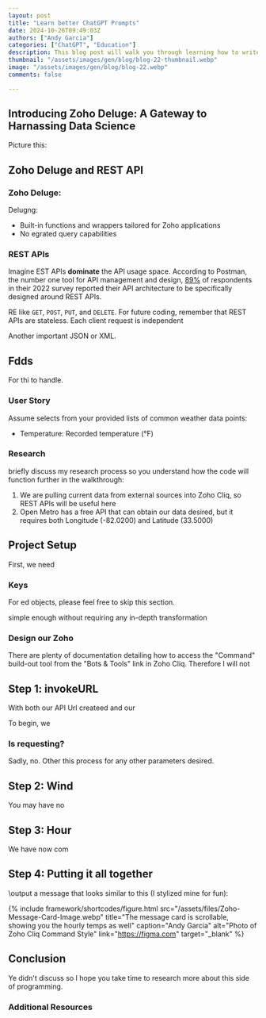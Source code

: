 ```yaml
---
layout: post
title: "Learn better ChatGPT Prompts"
date: 2024-10-26T09:49:03Z
authors: ["Andy Garcia"]
categories: ["ChatGPT", "Education"]
description: This blog post will walk you through learning how to write better GPT responses to obtain more refined responses.
thumbnail: "/assets/images/gen/blog/blog-22-thumbnail.webp"
image: "/assets/images/gen/blog/blog-22.webp"
comments: false

---
```


## Introducing Zoho Deluge: A Gateway to Harnassing Data Science

Picture this: 

## Zoho Deluge and REST API

### Zoho Deluge:

Delugng:
- Built-in functions and wrappers tailored for Zoho applications
- No egrated query capabilities

### REST APIs

Imagine EST APIs <strong>dominate</strong> the API usage space. According to Postman, the number one tool for API management and design, [89%](https://analyzingalpha.com/api-statistics) of respondents in their 2022 survey reported their API architecture to be specifically designed around REST APIs.

RE like ```GET```, ```POST```, ```PUT```, and ```DELETE```. For future coding, remember that REST APIs are stateless. Each client request is independent 


Another important JSON or XML.

## Fdds

For thi to handle.

### User Story
Assume  selects from your provided lists of common weather data points:

- Temperature: Recorded temperature (°F)

### Research
briefly discuss my research process so you understand how the code will function further in the walkthrough:

1. We are pulling current data from external sources into Zoho Cliq, so REST APIs will be useful here
2. Open Metro has a free API that can obtain our data desired, but it requires both Longitude (-82.0200) and Latitude (33.5000)

## Project Setup

First, we need

###  Keys

For ed objects, please feel free to skip this section.

simple enough without requiring any in-depth transformation 

### Design our Zoho

There are plenty of documentation detailing how to access the "Command" build-out tool from the "Bots & Tools" link in Zoho Cliq. Therefore I will not 

## Step 1: invokeURL

With both our API Url createed and our 

To begin, we 

### Is requesting?

Sadly, no. Other this process for any other parameters desired.

## Step 2: Wind

You may have no

## Step 3: Hour

We have now com

## Step 4: Putting it all together

\output a message that looks similar to this (I stylized mine for fun):

{% include framework/shortcodes/figure.html src="/assets/files/Zoho-Message-Card-Image.webp" title="The message card is scrollable, showing you the hourly temps as well" caption="Andy Garcia" alt="Photo of Zoho Cliq Command Style" link="https://figma.com" target="_blank" %}


## Conclusion


Ye didn't discuss so I hope you take time to research more about this side of programming. 

### Additional Resources
